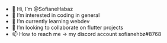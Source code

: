 - 👋 Hi, I’m @SofianeHabaz
- 👀 I’m interested in coding in general
- 🌱 I’m currently learning webdev
- 💞️ I’m looking to collaborate on flutter projects
- 📫 How to reach me -> my discord account sofianehbz#8768

<!---
SofianeHabaz/SofianeHabaz is a ✨ special ✨ repository because its `README.md` (this file) appears on your GitHub profile.
You can click the Preview link to take a look at your changes.
--->

